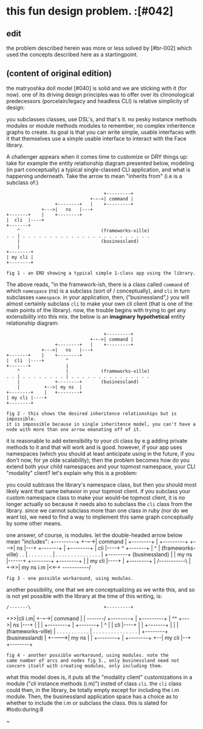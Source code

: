 # this fun design problem. :[#042]

## edit

the problem described herein was more or less solved by [#br-002] which
used the concepts described here as a startingpoint.



## (content of original edition)

the matryoshka doll model [#040] is solid and we are sticking with it
(for now). one of its driving design principles was to offer over its
chronological predecessors (porcelain/legacy and headless CLI) is relative
simplicity of design:

you subclasses classes, use DSL's, and that's it. no pesky instance methods
modules or module methods modules to remember, no complex inheritence graphs
to create. its goal is that you can write simple, usable interfaces with it
that themselves use a simple usable interface to interact with the Face
library.

A challenger appears when it comes time to customize or DRY things up:
take for example the entity relationship diagram presented below, modeling
(in part conceptually) a typical single-classed CLI application, and what
is happening underneath. Take the arrow to mean "inherits from" (i.e
is a subclass of:)

                                        +---------+
                                   +-~->| command |
                      +--------+   |    +---------+
                 +--->|   ns   |---+
    +-------+    |    +--------+
    |  cli  |----+
    +-------+
        ^                              (frameworks-ville)
    . . | . . . . . . . . . . . . . . . . . . . . . . . .
        |                              (businessland)
        |
    +--------+
    | my cli |
    +--------+

    fig 1 - an ERD showing a typical simple 1-class app using the library.

The above reads, "in the framework-ish, there is a class called `command`
of which `namespace` (ns) is a subclass (sort of / conceptually), and
`cli` in turn subclasses `namespace`. in your application, then,
("businessland",) you will almost certainly subclass `cli` to make your own
cli client (that is one of the main points of the library). now, the trouble
begins with trying to get any extensibility into this mix. the below is
an **imaginary** **hypothetical** entity relationship diagram:

                                        +---------+
                                   +-~->| command |
                      +--------+   |    +---------+
                 +--->|   ns   |---+
    +-------+    |    +--------+
    |  cli  |----+        ^
    +-------+             |
        ^                 |            (frameworks-ville)
    . . | . . . . . . . . | . . . . . . . . . . . . . . .
        |             +--------+       (businessland)
        |         +-->| my ns  |
    +--------+    |   +--------+
    | my cli |----+
    +--------+

    fig 2 - this shows the desired inheritence relationships but is impossible.
    it is impossible because in single inheritence model, you can't have a
    node with more than one arrow emanating off of it.

it is reasonable to add extensibility to your cli class by e.g adding
private methods to it and that will work and is good. however, if your app
uses namespaces (which you should at least anticipate using in the future,
if you don't now, for ye olde scalability); then the problem becomes how
do you extend both your child namespaces and your topmost namespace, your CLI
"modality" client? let's explain why this is a problem:

you could sublcass the library's namespace class, but then you should most
likely want that same behavior in your topmost client. if you subclass your
custom namespace class to make your would-be topmost client, it is no longer
actually so because it needs also to subclass the `cli` class from the library.
since we cannot subclass more than one class in ruby (nor do we want to), we
need to find a way to implement this same graph conceptually by some other
means.

one answer, of course, is modules. let the double-headed arrow below mean
"includes":
                                        +---------+
                                   +-~->| command |
                      +--------+   |    +---------+
                 +--->|   ns   |---+
    +-------+    |    +--------+
    |  cli  |----+        ^
    +-------+             |
        ^                 |              (frameworks-ville)
    . . | . . . . . . . . | . . . . . . . . . . . . . . .
        |             +--------+         (businessland)
        |             |  my ns |------+
    +--------+        +--------+      |
    | my cli |----+                   |
    +--------+    |   /-----------\   |
                  +->>| my ns i.m |<<-+
                      \-----------/

    fig 3 - one possible workaround, using modules.

another possibility, one that we are conceptualizing as we write this, and
so is not yet possible with the library at the time of this writing, is:

    /-------\                           +---------+
 +>>|cli i.m|                      +-~->| command |
 |  \-------/         +--------+   |    +---------+
 |      ^^       +--->|   ns   |---+
 |      |        |    +--------+
 |  +-------+    |        ^
 |  |  cli  |----+        |
 |  +-------+             |
 |                        |              (frameworks-ville)
 |  . . . . . . . . . . . | . . . . . . . . . . . . . . .
 |                    +--------+         (businessland)
 |              +---->|  my ns |
 |  +--------+  |     +--------+
 +--| my cli |--+
    +--------+

    fig 4 - another possible workaround, using modules. note the
    same number of arcs and nodes fig 3., only businessland need not
    concern itself with creating modules, only including them.

what this model does is, it puts all the "modality client" customizations
in a module ("cli instance methods (i.m)") insted of class `cli`. the `cli`
class could then, in the library, be totally empty except for including the
i.m module.  Then, the businessland application space has a choice as to
whether to include the i.m or subclass the class. this is slated for
#todo:during:8

~
